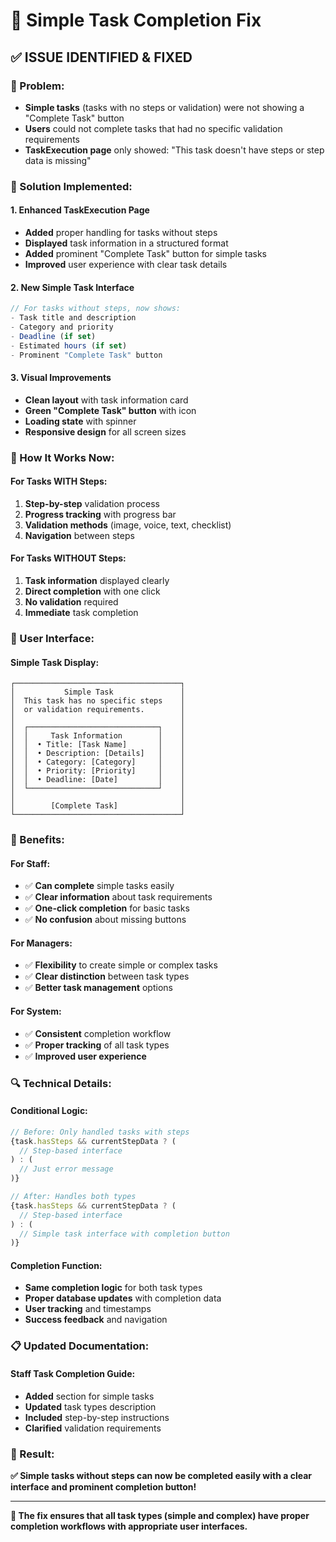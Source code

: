 # 🔧 Simple Task Completion Fix

## ✅ **ISSUE IDENTIFIED & FIXED**

### **🐛 Problem:**
- **Simple tasks** (tasks with no steps or validation) were not showing a "Complete Task" button
- **Users** could not complete tasks that had no specific validation requirements
- **TaskExecution page** only showed: "This task doesn't have steps or step data is missing"

### **🔧 Solution Implemented:**

#### **1. Enhanced TaskExecution Page**
- **Added** proper handling for tasks without steps
- **Displayed** task information in a structured format
- **Added** prominent "Complete Task" button for simple tasks
- **Improved** user experience with clear task details

#### **2. New Simple Task Interface**
```javascript
// For tasks without steps, now shows:
- Task title and description
- Category and priority
- Deadline (if set)
- Estimated hours (if set)
- Prominent "Complete Task" button
```

#### **3. Visual Improvements**
- **Clean layout** with task information card
- **Green "Complete Task" button** with icon
- **Loading state** with spinner
- **Responsive design** for all screen sizes

### **🎯 How It Works Now:**

#### **For Tasks WITH Steps:**
1. **Step-by-step** validation process
2. **Progress tracking** with progress bar
3. **Validation methods** (image, voice, text, checklist)
4. **Navigation** between steps

#### **For Tasks WITHOUT Steps:**
1. **Task information** displayed clearly
2. **Direct completion** with one click
3. **No validation** required
4. **Immediate** task completion

### **📱 User Interface:**

#### **Simple Task Display:**
```
┌─────────────────────────────────────┐
│           Simple Task               │
│  This task has no specific steps    │
│  or validation requirements.        │
│                                     │
│  ┌─────────────────────────────┐    │
│  │     Task Information        │    │
│  │  • Title: [Task Name]       │    │
│  │  • Description: [Details]   │    │
│  │  • Category: [Category]     │    │
│  │  • Priority: [Priority]     │    │
│  │  • Deadline: [Date]         │    │
│  └─────────────────────────────┘    │
│                                     │
│        [Complete Task]              │
└─────────────────────────────────────┘
```

### **🎉 Benefits:**

#### **For Staff:**
- ✅ **Can complete** simple tasks easily
- ✅ **Clear information** about task requirements
- ✅ **One-click completion** for basic tasks
- ✅ **No confusion** about missing buttons

#### **For Managers:**
- ✅ **Flexibility** to create simple or complex tasks
- ✅ **Clear distinction** between task types
- ✅ **Better task management** options

#### **For System:**
- ✅ **Consistent** completion workflow
- ✅ **Proper tracking** of all task types
- ✅ **Improved user experience**

### **🔍 Technical Details:**

#### **Conditional Logic:**
```javascript
// Before: Only handled tasks with steps
{task.hasSteps && currentStepData ? (
  // Step-based interface
) : (
  // Just error message
)}

// After: Handles both types
{task.hasSteps && currentStepData ? (
  // Step-based interface
) : (
  // Simple task interface with completion button
)}
```

#### **Completion Function:**
- **Same completion logic** for both task types
- **Proper database updates** with completion data
- **User tracking** and timestamps
- **Success feedback** and navigation

### **📋 Updated Documentation:**

#### **Staff Task Completion Guide:**
- **Added** section for simple tasks
- **Updated** task types description
- **Included** step-by-step instructions
- **Clarified** validation requirements

### **🎯 Result:**

**✅ Simple tasks without steps can now be completed easily with a clear interface and prominent completion button!**

---

**🔧 The fix ensures that all task types (simple and complex) have proper completion workflows with appropriate user interfaces.**


